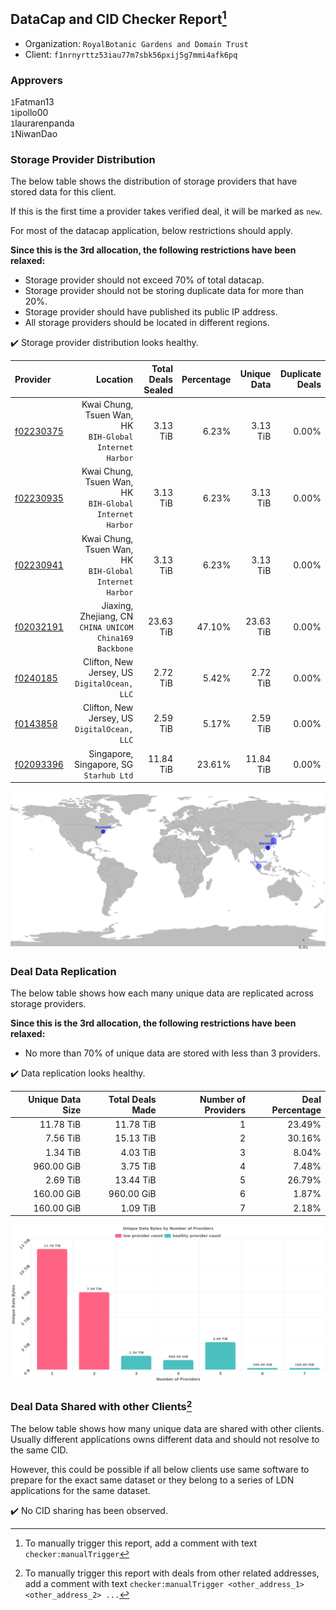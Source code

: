 ## DataCap and CID Checker Report[^1]
 - Organization: `RoyalBotanic Gardens and Domain Trust`
 - Client: `f1nrnyrttz53iau77m7sbk56pxij5g7mmi4afk6pq`
### Approvers
`1`Fatman13<br/>`1`ipollo00<br/>`1`laurarenpanda<br/>`1`NiwanDao

### Storage Provider Distribution
The below table shows the distribution of storage providers that have stored data for this client.

If this is the first time a provider takes verified deal, it will be marked as `new`.

For most of the datacap application, below restrictions should apply.

**Since this is the 3rd allocation, the following restrictions have been relaxed:**
 - Storage provider should not exceed 70% of total datacap.
 - Storage provider should not be storing duplicate data for more than 20%.
 - Storage provider should have published its public IP address.
 - All storage providers should be located in different regions.

✔️ Storage provider distribution looks healthy.

| Provider                                              |                                                   Location | Total Deals Sealed | Percentage | Unique Data | Duplicate Deals |
| :---------------------------------------------------- | ---------------------------------------------------------: | -----------------: | ---------: | ----------: | --------------: |
| [f02230375](https://filfox.info/en/address/f02230375) | Kwai Chung, Tsuen Wan, HK<br/>`BIH-Global Internet Harbor` |           3.13 TiB |      6.23% |    3.13 TiB |           0.00% |
| [f02230935](https://filfox.info/en/address/f02230935) | Kwai Chung, Tsuen Wan, HK<br/>`BIH-Global Internet Harbor` |           3.13 TiB |      6.23% |    3.13 TiB |           0.00% |
| [f02230941](https://filfox.info/en/address/f02230941) | Kwai Chung, Tsuen Wan, HK<br/>`BIH-Global Internet Harbor` |           3.13 TiB |      6.23% |    3.13 TiB |           0.00% |
| [f02032191](https://filfox.info/en/address/f02032191) | Jiaxing, Zhejiang, CN<br/>`CHINA UNICOM China169 Backbone` |          23.63 TiB |     47.10% |   23.63 TiB |           0.00% |
| [f0240185](https://filfox.info/en/address/f0240185)   |            Clifton, New Jersey, US<br/>`DigitalOcean, LLC` |           2.72 TiB |      5.42% |    2.72 TiB |           0.00% |
| [f0143858](https://filfox.info/en/address/f0143858)   |            Clifton, New Jersey, US<br/>`DigitalOcean, LLC` |           2.59 TiB |      5.17% |    2.59 TiB |           0.00% |
| [f02093396](https://filfox.info/en/address/f02093396) |                 Singapore, Singapore, SG<br/>`Starhub Ltd` |          11.84 TiB |     23.61% |   11.84 TiB |           0.00% |

<img src="https://raw.githubusercontent.com/data-preservation-programs/filplus-checker-assets/main/filecoin-project/filecoin-plus-large-datasets/issues/2067/1692299858308.png"/>

### Deal Data Replication
The below table shows how each many unique data are replicated across storage providers.


**Since this is the 3rd allocation, the following restrictions have been relaxed:**
- No more than 70% of unique data are stored with less than 3 providers.

✔️ Data replication looks healthy.

| Unique Data Size | Total Deals Made | Number of Providers | Deal Percentage |
| ---------------: | ---------------: | ------------------: | --------------: |
|        11.78 TiB |        11.78 TiB |                   1 |          23.49% |
|         7.56 TiB |        15.13 TiB |                   2 |          30.16% |
|         1.34 TiB |         4.03 TiB |                   3 |           8.04% |
|       960.00 GiB |         3.75 TiB |                   4 |           7.48% |
|         2.69 TiB |        13.44 TiB |                   5 |          26.79% |
|       160.00 GiB |       960.00 GiB |                   6 |           1.87% |
|       160.00 GiB |         1.09 TiB |                   7 |           2.18% |

<img src="https://raw.githubusercontent.com/data-preservation-programs/filplus-checker-assets/main/filecoin-project/filecoin-plus-large-datasets/issues/2067/1692299859057.png"/>

### Deal Data Shared with other Clients[^3]
The below table shows how many unique data are shared with other clients.
Usually different applications owns different data and should not resolve to the same CID.

However, this could be possible if all below clients use same software to prepare for the exact same dataset or they belong to a series of LDN applications for the same dataset.

✔️ No CID sharing has been observed.

[^1]: To manually trigger this report, add a comment with text `checker:manualTrigger`

[^2]: Deals from those addresses are combined into this report as they are specified with `checker:manualTrigger`

[^3]: To manually trigger this report with deals from other related addresses, add a comment with text `checker:manualTrigger <other_address_1> <other_address_2> ...`
